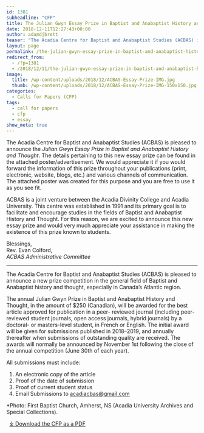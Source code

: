 ```yaml
---
id: 1381
subheadline: "CFP"
title: The Julian Gwyn Essay Prize in Baptist and Anabaptist History and Thought
date: 2018-12-11T12:27:43+00:00
author: adamdjbrett
teaser: "The Acadia Centre for Baptist and Anabaptist Studies (ACBAS) is pleased to announce a new prize competition in the general field of Baptist and Anabaptist history and thought, especially in Canada’s Atlantic region."
layout: page
permalink: /the-julian-gwyn-essay-prize-in-baptist-and-anabaptist-history-and-thought/
redirect_from:
  - /?p=1381
  - /2018/12/11/the-julian-gwyn-essay-prize-in-baptist-and-anabaptist-history-and-thought/
image:
  title: /wp-content/uploads/2018/12/ACBAS-Essay-Prize-IMG.jpg
  thumb: /wp-content/uploads/2018/12/ACBAS-Essay-Prize-IMG-150x150.jpg
categories:
  - Calls for Papers (CFP)
tags:
  - call for papers
  - cfp
  - essay
show_meta: true
---
```

The Acadia Centre for Baptist and Anabaptist Studies (ACBAS) is pleased to announce the _Julian Gwyn Essay Prize in Baptist and Anabaptist History and Thought_. The details pertaining to this new essay prize can be found in the attached poster/advertisement. We would appreciate it if you would forward the information of this prize throughout your publications (print, electronic, website, blogs, etc.) and various channels of communication. The attached poster was created for this purpose and you are free to use it as you see fit. 

<!--more-->


ACBAS is a joint venture between the Acadia Divinity College and Acadia University. This centre was established in 1991 and its primary goal is to facilitate and encourage studies in the fields of Baptist and Anabaptist History and Thought. For this reason, we are excited to announce this new essay prize and would very much appreciate your assistance in making the existence of this prize known to students. 


Blessings,  
Rev. Evan Colford,  
_ACBAS Administrative Committee_

<hr class="wp-block-separator" />

The Acadia Centre for Baptist and Anabaptist Studies (ACBAS) is pleased to announce a new prize competition in the general field of Baptist and Anabaptist history and thought, especially in Canada’s Atlantic region.

The annual Julian Gwyn Prize in Baptist and Anabaptist History and Thought, in the amount of $250 (Canadian), will be awarded for the best article approved for publication in a peer- reviewed journal (including peer-reviewed student journals, open access journals, hybrid journals) by a doctoral- or masters-level student, in French or English. The initial award will be given for submissions published in 2018–2019, and annually thereafter when submissions of outstanding quality are received. The awards will normally be announced by November 1st following the close of the annual competition (June 30th of each year).

All submissions must include:

  1. An electronic copy of the article
  2. Proof of the date of submission
  3. Proof of current student status
  4. Email Submissions to acadiacbas@gmail.com

*Photo: First Baptist Church, Amherst, NS (Acadia University Archives and Special Collections).

&nbsp;
[⤓ Download the CFP as a PDF](/wp-content/uploads/2018/12/ACBAS-Essay-Prize-PDF.pdf)
